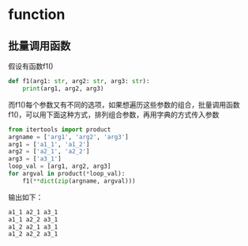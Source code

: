 # function  

## 批量调用函数  

假设有函数f1()  

```python
def f1(arg1: str, arg2: str, arg3: str):
    print(arg1, arg2, arg3)
```

而f1()每个参数又有不同的选项，如果想遍历这些参数的组合，批量调用函数f1()，可以用下面这种方式，排列组合参数，再用字典的方式传入参数  

```python
from itertools import product
argname = ['arg1', 'arg2', 'arg3']
arg1 = ['a1_1', 'a1_2']
arg2 = ['a2_1', 'a2_2']
arg3 = ['a3_1']
loop_val = [arg1, arg2, arg3]
for argval in product(*loop_val):
    f1(**dict(zip(argname, argval)))
```

输出如下：  

```python
a1_1 a2_1 a3_1
a1_1 a2_2 a3_1
a1_2 a2_1 a3_1
a1_2 a2_2 a3_1
```